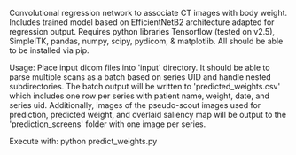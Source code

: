 Convolutional regression network to associate CT images with body weight. Includes trained model based on EfficientNetB2 architecture adapted for regression output. Requires python libraries Tensorflow (tested on v2.5), SimpleITK, pandas, numpy, scipy, pydicom, & matplotlib. All should be able to be installed via pip.

Usage: Place input dicom files into 'input' directory. It should be able to parse multiple scans as a batch based on series UID and handle nested subdirectories. The batch output will be written to 'predicted_weights.csv' which includes one row per series with patient name, weight, date, and series uid. Additionally, images of the pseudo-scout images used for prediction, predicted weight, and overlaid saliency map will be output to the 'prediction_screens' folder with one image per series.

Execute with:
python predict_weights.py

